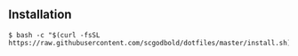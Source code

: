 ## Installation

```
$ bash -c "$(curl -fsSL https://raw.githubusercontent.com/scgodbold/dotfiles/master/install.sh)"
```
